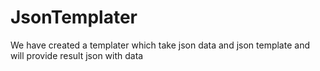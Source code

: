 # JsonTemplater
We have created a templater which take json data and json template and will provide result json with data
